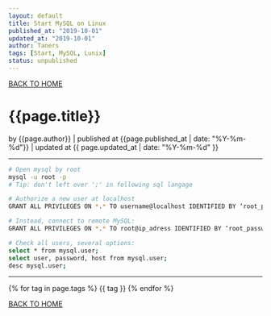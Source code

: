 ```yaml
---
layout: default
title: Start MySQL on Linux
published_at: "2019-10-01"
updated_at: "2019-10-01"
author: Taners
tags: [Start, MySQL, Lunix]
status: unpublished
---
```



[BACK TO HOME](https://tane-rs.github.io)

# {{page.title}}

by {{page.author}} |
published at {{page.published_at | date: "%Y-%m-%d"}} |
updated at {{ page.updated_at | date: "%Y-%m-%d" }}

---

```bash
# Open mysql by root
mysql -u root -p
# Tip: don't left over ';' in following sql langage

# Authorize a new user at localhost
GRANT ALL PRIVILEGES ON *.* TO username@localhost IDENTIFIED BY ‘root_password‘;

# Instead, connect to remote MySQL:
GRANT ALL PRIVILEGES ON *.* TO root@ip_adress IDENTIFIED BY ‘root_password‘ WITH GRANT OPTION;

# Check all users, several options:
select * from mysql.user;
select user, password, host from mysql.user;
desc mysql.user;

```
---

{% for tag in page.tags %}
  {{ tag }}
{% endfor %}

[BACK TO HOME](https://tane-rs.github.io)